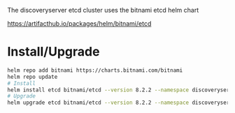 The discoveryserver etcd cluster uses the bitnami etcd helm chart

https://artifacthub.io/packages/helm/bitnami/etcd

# Install/Upgrade
```bash
helm repo add bitnami https://charts.bitnami.com/bitnami
helm repo update
# Install
helm install etcd bitnami/etcd --version 8.2.2 --namespace discoveryserver -f values.yaml
# Upgrade
helm upgrade etcd bitnami/etcd --version 8.2.2 --namespace discoveryserver --debug -f values.yaml
```

